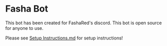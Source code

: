 # Fasha Bot

This bot has been created for FashaRed's discord. This bot is open source for anyone to use. 

Please see [Setup Instructions.md](https://github.com/DJ45X/FashaBot/blob/b11bb336e23e63d1414973ffcd362651599b869a/SETUP_INSTRUCTIONS.md) for setup instructions!